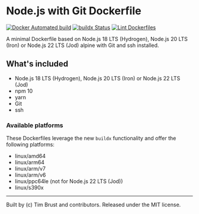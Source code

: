 # Node.js with Git Dockerfile

[![Docker Automated build](https://img.shields.io/docker/automated/timbru31/node-alpine-git.svg)](https://hub.docker.com/r/timbru31/node-alpine-git/)
[![buildx Status](https://github.com/timbru31/docker-node-alpine-git/workflows/buildx/badge.svg)](https://github.com/timbru31/docker-node-alpine-git/actions?query=workflow%3Abuildx)
[![Lint Dockerfiles](https://github.com/timbru31/docker-node-alpine-git/workflows/Lint%20Dockerfiles/badge.svg)](https://github.com/timbru31/docker-node-alpine-git/actions?query=workflow%3A%22Lint+Dockerfiles%22)

A minimal Dockerfile based on Node.js 18 LTS (Hydrogen),  Node.js 20 LTS (Iron) or Node.js 22 LTS (Jod) alpine with Git and ssh installed.

## What's included

- Node.js 18 LTS (Hydrogen), Node.js 20 LTS (Iron) or Node.js 22 LTS (Jod)
- npm 10
- yarn
- Git
- ssh

### Available platforms

These Dockerfiles leverage the new `buildx` functionality and offer the following platforms:

- linux/amd64
- linux/arm64
- linux/arm/v7
- linux/arm/v6
- linux/ppc64le (not for Node.js 22 LTS (Jod))
- linux/s390x

---

Built by (c) Tim Brust and contributors. Released under the MIT license.

